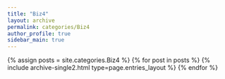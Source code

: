 ```yaml
---
title: "Biz4"
layout: archive
permalink: categories/Biz4
author_profile: true
sidebar_main: true
---
```



{% assign posts = site.categories.Biz4 %}
{% for post in posts %} {% include archive-single2.html type=page.entries_layout %} {% endfor %}